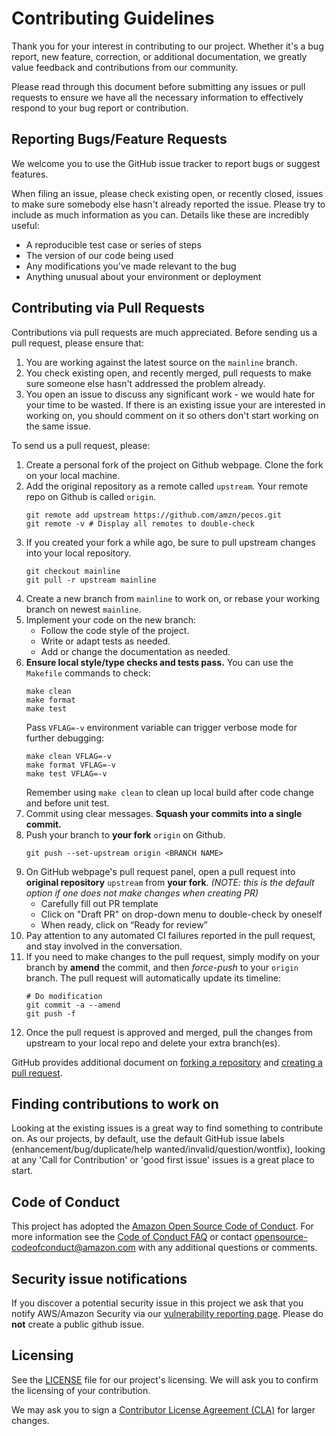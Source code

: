 # Contributing Guidelines

Thank you for your interest in contributing to our project. Whether it's a bug report, new feature, correction, or additional
documentation, we greatly value feedback and contributions from our community.

Please read through this document before submitting any issues or pull requests to ensure we have all the necessary
information to effectively respond to your bug report or contribution.


## Reporting Bugs/Feature Requests

We welcome you to use the GitHub issue tracker to report bugs or suggest features.

When filing an issue, please check existing open, or recently closed, issues to make sure somebody else hasn't already
reported the issue. Please try to include as much information as you can. Details like these are incredibly useful:

* A reproducible test case or series of steps
* The version of our code being used
* Any modifications you've made relevant to the bug
* Anything unusual about your environment or deployment


## Contributing via Pull Requests
Contributions via pull requests are much appreciated. Before sending us a pull request, please ensure that:

1. You are working against the latest source on the `mainline` branch.
2. You check existing open, and recently merged, pull requests to make sure someone else hasn't addressed the problem already.
3. You open an issue to discuss any significant work - we would hate for your time to be wasted. If there is an existing issue your are interested in working on, you should comment on it so others don't start working on the same issue.

To send us a pull request, please:

1. Create a personal fork of the project on Github webpage. Clone the fork on your local machine.
2. Add the original repository as a remote called `upstream`. Your remote repo on Github is called `origin`.
    ```
    git remote add upstream https://github.com/amzn/pecos.git
    git remote -v # Display all remotes to double-check
    ```
3. If you created your fork a while ago, be sure to pull upstream changes into your local repository.
    ```
    git checkout mainline
    git pull -r upstream mainline
    ```
4. Create a new branch from `mainline` to work on, or rebase your working branch on newest `mainline`.
5. Implement your code on the new branch:
    * Follow the code style of the project.
    * Write or adapt tests as needed.
    * Add or change the documentation as needed.
6. **Ensure local style/type checks and tests pass.** You can use the `Makefile` commands to check:
    ```
    make clean
    make format
    make test
    ```
    Pass `VFLAG=-v` environment variable can trigger verbose mode for further debugging:
    ```
    make clean VFLAG=-v
    make format VFLAG=-v
    make test VFLAG=-v
    ```
    Remember using `make clean` to clean up local build after code change and before unit test.
7. Commit using clear messages. **Squash your commits into a single commit.**
8. Push your branch to **your fork** `origin` on Github.
    ```
    git push --set-upstream origin <BRANCH NAME>
    ```
9. On GitHub webpage's pull request panel, open a pull request into **original repository** `upstream` from **your fork**. *(NOTE: this is the default option if one does not make changes when creating PR)*
    * Carefully fill out PR template
    * Click on "Draft PR" on drop-down menu to double-check by oneself
    * When ready, click on “Ready for review”
10. Pay attention to any automated CI failures reported in the pull request, and stay involved in the conversation.
12. If you need to make changes to the pull request, simply modify on your branch by **amend** the commit, and then *force-push* to your `origin` branch. The pull request will automatically update its timeline:
    ```
    # Do modification
    git commit -a --amend
    git push -f
    ```
11. Once the pull request is approved and merged, pull the changes from upstream to your local repo and delete your extra branch(es).

GitHub provides additional document on [forking a repository](https://help.github.com/articles/fork-a-repo/) and
[creating a pull request](https://help.github.com/articles/creating-a-pull-request/).


## Finding contributions to work on
Looking at the existing issues is a great way to find something to contribute on. As our projects, by default, use the default GitHub issue labels (enhancement/bug/duplicate/help wanted/invalid/question/wontfix), looking at any 'Call for Contribution' or 'good first issue' issues is a great place to start.


## Code of Conduct
This project has adopted the [Amazon Open Source Code of Conduct](https://aws.github.io/code-of-conduct).
For more information see the [Code of Conduct FAQ](https://aws.github.io/code-of-conduct-faq) or contact
opensource-codeofconduct@amazon.com with any additional questions or comments.


## Security issue notifications
If you discover a potential security issue in this project we ask that you notify AWS/Amazon Security via our [vulnerability reporting page](http://aws.amazon.com/security/vulnerability-reporting/). Please do **not** create a public github issue.


## Licensing

See the [LICENSE](LICENSE) file for our project's licensing. We will ask you to confirm the licensing of your contribution.

We may ask you to sign a [Contributor License Agreement (CLA)](http://en.wikipedia.org/wiki/Contributor_License_Agreement) for larger changes.
